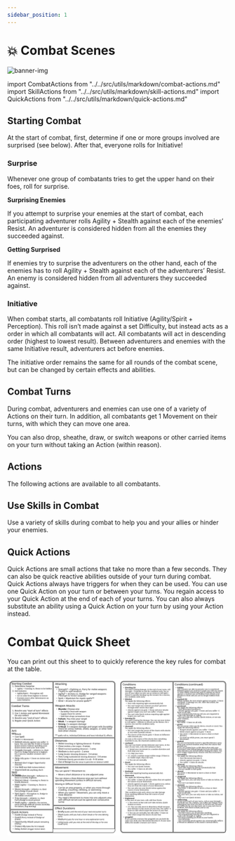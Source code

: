 ```yaml
---
sidebar_position: 1
---
```


# 💥 Combat Scenes

![banner-img](/img/banner/combat-scenes-banner.png)

import CombatActions from "../../src/utils/markdown/combat-actions.md"
import SkillActions from "../../src/utils/markdown/skill-actions.md"
import QuickActions from "../../src/utils/markdown/quick-actions.md"

## Starting Combat

At the start of combat, first, determine if one or more groups involved are surprised (see below). After that, everyone rolls for Initiative!

### Surprise

Whenever one group of combatants tries to get the upper hand on their foes, roll for surprise.

**Surprising Enemies**

If you attempt to surprise your enemies at the start of combat, each participating adventurer rolls Agility + Stealth against each of the enemies’ Resist. An adventurer is considered hidden from all the enemies they succeeded against.

**Getting Surprised**

If enemies try to surprise the adventurers on the other hand, each of the enemies has to roll Agility + Stealth against each of the adventurers’ Resist. An enemy is considered hidden from all adventurers they succeeded against.

### Initiative

When combat starts, all combatants roll Initiative (Agility/Spirit + Perception). This roll isn’t made against a set Difficulty, but instead acts as a order in which all combatants will act. All combatants will act in descending order (highest to lowest result). Between adventurers and enemies with the same Initiative result, adventurers act before enemies.

The initiative order remains the same for all rounds of the combat scene, but can be changed by certain effects and abilities.

## Combat Turns

During combat, adventurers and enemies can use one of a variety of Actions on their turn. In addition, all combatants get 1 Movement on their turns, with which they can move one area.

You can also drop, sheathe, draw, or switch weapons or other carried items on your turn without taking an Action (within reason).

## Actions

The following actions are available to all combatants.

<CombatActions />

## Use Skills in Combat

Use a variety of skills during combat to help you and your allies or hinder your enemies.

<SkillActions />

## Quick Actions

Quick Actions are small actions that take no more than a few seconds. They can also be quick reactive abilities outside of your turn during combat. Quick Actions always have triggers for when they can be used. You can use one Quick Action on your turn or between your turns. You regain access to your Quick Action at the end of each of your turns.
You can also always substitute an ability using a Quick Action on your turn by using your Action instead.

<QuickActions />

# Combat Quick Sheet

You can print out this sheet to to quickly reference the key rules for combat at the table.

![](./img/combat-quick-references.png)

